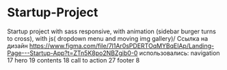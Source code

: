 # Startup-Project
Startup project with sass
responsive, with animation (sidebar burger turns to cross), with js( dropdown menu and moving img gallery)/
Ссылка на дизайн https://www.figma.com/file/7l1Ar0sPDERTOqMYBqElAp/Landing-Page---Startup-App?t=ZTn5K8po2NBZgib0-0
использовались:
navigation 17
hero 19
contents 18
call to action 27
footer 8
